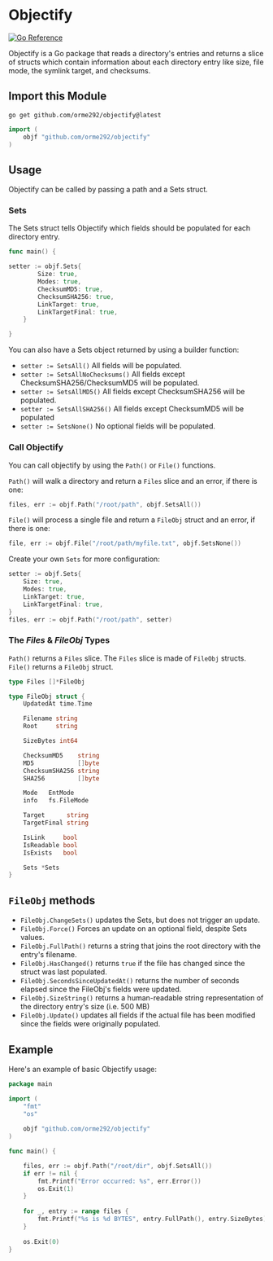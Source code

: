 # Objectify

[![Go Reference](https://pkg.go.dev/badge/github.com/orme292/objectify.svg)](https://pkg.go.dev/github.com/orme292/objectify)

Objectify is a Go package that reads a directory's entries and returns a slice of structs which contain information
about each directory entry like size, file mode, the symlink target, and checksums.

## Import this Module

```shell
go get github.com/orme292/objectify@latest
```

```go
import (
    objf "github.com/orme292/objectify"
)
```

## Usage

Objectify can be called by passing a path and a Sets struct.

### Sets

The Sets struct tells Objectify which fields should be populated for each directory entry.

```go
func main() {

setter := objf.Sets{
        Size: true,
        Modes: true,
        ChecksumMD5: true,
        ChecksumSHA256: true,
        LinkTarget: true,
        LinkTargetFinal: true,
    }

}
```

You can also have a Sets object returned by using a builder function:
- `setter := SetsAll()` All fields will be populated.
- `setter := SetsAllNoChecksums()` All fields except ChecksumSHA256/ChecksumMD5 will be populated.
- `setter := SetsAllMD5()` All fields except ChecksumSHA256 will be populated.
- `setter := SetsAllSHA256()` All fields except ChecksumMD5 will be populated
- `setter := SetsNone()` No optional fields will be populated.

### Call Objectify

You can call objectify by using the `Path()` or `File()` functions. 

`Path()` will walk a directory and return a `Files` slice and an error, if there is one:
```go
files, err := objf.Path("/root/path", objf.SetsAll())
```

`File()` will process a single file and return a `FileObj` struct and an error, if there is one:
```go
file, err := objf.File("/root/path/myfile.txt", objf.SetsNone())
```

Create your own `Sets` for more configuration:
```go
setter := objf.Sets{
    Size: true,
    Modes: true,
    LinkTarget: true,
    LinkTargetFinal: true,
}
files, err := objf.Path("/root/path", setter)
```

### The *Files* & *FileObj* Types

`Path()` returns a `Files` slice. The `Files` slice is made of `FileObj` structs.
`File()` returns a `FileObj` struct.

```go
type Files []*FileObj
```
```go
type FileObj struct {
    UpdatedAt time.Time

    Filename string
    Root     string

    SizeBytes int64

    ChecksumMD5    string
    MD5            []byte
    ChecksumSHA256 string
    SHA256         []byte

    Mode   EntMode
    info   fs.FileMode

    Target      string
    TargetFinal string

    IsLink     bool
    IsReadable bool
    IsExists   bool

    Sets *Sets
}
```

## `FileObj` methods

- `FileObj.ChangeSets()` updates the Sets, but does not trigger an update.
- `FileObj.Force()` Forces an update on an optional field, despite Sets values.
- `FileObj.FullPath()` returns a string that joins the root directory with the entry's filename.
- `FileObj.HasChanged()` returns `true` if the file has changed since the struct was last populated.
- `FileObj.SecondsSinceUpdatedAt()` returns the number of seconds elapsed since the FileObj's fields were updated.
- `FileObj.SizeString()` returns a human-readable string representation of the directory entry's size (i.e. 500 MB)
- `FileObj.Update()` updates all fields if the actual file has been modified since the fields were originally populated.

## Example

Here's an example of basic Objectify usage:

```go
package main

import (
    "fmt"
    "os"
    
    objf "github.com/orme292/objectify"
)

func main() {

    files, err := objf.Path("/root/dir", objf.SetsAll())
    if err != nil {
        fmt.Printf("Error occurred: %s", err.Error())
        os.Exit(1)
    }
    
    for _, entry := range files {
        fmt.Printf("%s is %d BYTES", entry.FullPath(), entry.SizeBytes)
    }
    
    os.Exit(0)
}

```

